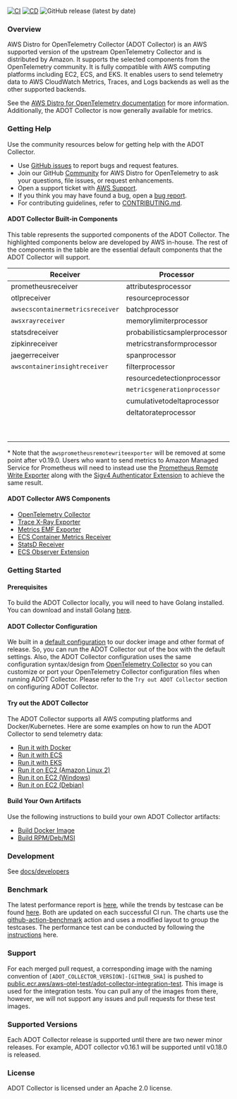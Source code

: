 [![CI](https://github.com/aws-observability/aws-otel-collector/actions/workflows/CI-Batched.yml/badge.svg?branch=main)](https://github.com/aws-observability/aws-otel-collector/actions/workflows/CI-Batched.yml)
[![CD](https://github.com/aws-observability/aws-otel-collector/actions/workflows/CD-refactor.yml/badge.svg)](https://github.com/aws-observability/aws-otel-collector/actions/workflows/CD-refactor.yml)
![GitHub release (latest by date)](https://img.shields.io/github/v/release/aws-observability/aws-otel-collector)



### Overview

AWS Distro for OpenTelemetry Collector (ADOT Collector) is an AWS supported version of the upstream OpenTelemetry Collector and is distributed by Amazon. It supports the selected components from the OpenTelemetry community. It is fully compatible with AWS computing platforms including EC2, ECS, and EKS. It enables users to send telemetry data to AWS CloudWatch Metrics, Traces, and Logs backends as well as the other supported backends.

See the [AWS Distro for OpenTelemetry documentation](https://aws-otel.github.io/docs/getting-started/collector) for more information. Additionally, the ADOT Collector is now generally available for metrics.

### Getting Help

Use the community resources below for getting help with the ADOT Collector.
* Use [GitHub issues](https://github.com/aws-observability/aws-otel-collector/issues) to report bugs and request features.
* Join our GitHub [Community](https://github.com/aws-observability/aws-otel-community) for AWS Distro for OpenTelemetry to ask your questions, file issues, or request enhancements.
* Open a support ticket with [AWS Support](http://docs.aws.amazon.com/awssupport/latest/user/getting-started.html).
* If you think you may have found a bug, open a [bug report](https://github.com/aws-observability/aws-otel-collector/issues/new?template=bug_report.md).
* For contributing guidelines, refer to [CONTRIBUTING.md](CONTRIBUTING.md).

#### ADOT Collector Built-in Components

This table represents the supported components of the ADOT Collector. The highlighted components below are developed by AWS in-house. The rest of the components in the table are the essential default components that the ADOT Collector will support.

| Receiver                        | Processor                     | Exporter                           | Extensions             |
|---------------------------------|-------------------------------|------------------------------------|------------------------|
| prometheusreceiver              | attributesprocessor           | `awsxrayexporter`                  | healthcheckextension   |
| otlpreceiver                    | resourceprocessor             | `awsemfexporter`                   | pprofextension         |
| `awsecscontainermetricsreceiver`| batchprocessor                | `awsprometheusremotewriteexporter`* | zpagesextension        |
| `awsxrayreceiver`               | memorylimiterprocessor        | loggingexporter                    | `ecsobserver`          |
| statsdreceiver                  | probabilisticsamplerprocessor | otlpexporter                       | `awsproxy`             |
| zipkinreceiver                  | metricstransformprocessor     | fileexporter                       | ballastextention       |
| jaegerreceiver                  | spanprocessor                 | otlphttpexporter                   | `sigv4authextension`   |
| `awscontainerinsightreceiver`   | filterprocessor               | prometheusexporter                 |                        |
|                                 | resourcedetectionprocessor    | datadogexporter                    |                        |
|                                 | `metricsgenerationprocessor`  | dynatraceexporter                  |                        |
|                                 | cumulativetodeltaprocessor    | sapmexporter                       |                        |
|                                 | deltatorateprocessor          | signalfxexporter                   |                        |
|                                 |                               | logzioexporter                     |                        |
|                                 |                               | prometheusremotewriteexporter      |                        |

\* Note that the `awsprometheusremotewriteexporter` will be removed at some point after v0.19.0. Users who want to send metrics to Amazon Managed Service for Prometheus will need to instead use the [Prometheus Remote Write Exporter](https://github.com/open-telemetry/opentelemetry-collector-contrib/blob/main/exporter/prometheusremotewriteexporter/README.md) along with the [Sigv4 Authenticator Extension](https://github.com/open-telemetry/opentelemetry-collector-contrib/blob/main/extension/sigv4authextension/README.md) to achieve the same result.

#### ADOT Collector AWS Components

* [OpenTelemetry Collector](https://github.com/open-telemetry/opentelemetry-collector/)
* [Trace X-Ray Exporter](https://github.com/open-telemetry/opentelemetry-collector-contrib/tree/main/exporter/awsxrayexporter)
* [Metrics EMF Exporter](https://github.com/open-telemetry/opentelemetry-collector-contrib/tree/main/exporter/awsemfexporter)
* [ECS Container Metrics Receiver](https://github.com/open-telemetry/opentelemetry-collector-contrib/tree/main/receiver/awsecscontainermetricsreceiver)
* [StatsD Receiver](https://github.com/open-telemetry/opentelemetry-collector-contrib/tree/main/receiver/statsdreceiver)
* [ECS Observer Extension](https://github.com/open-telemetry/opentelemetry-collector-contrib/tree/main/extension/observer/ecsobserver)

### Getting Started

#### Prerequisites

To build the ADOT Collector locally, you will need to have Golang installed. You can download and install Golang [here](https://golang.org/doc/install).

#### ADOT Collector Configuration

We built in a [default configuration](https://github.com/aws-observability/aws-otel-collector/blob/main/config.yaml) to our docker image and other format of release.
So, you can run the ADOT Collector out of the box with the default settings.
Also, the ADOT Collector configuration uses the same configuration syntax/design from [OpenTelemetry Collector](https://github.com/open-telemetry/opentelemetry-collector)
so you can customize or port your OpenTelemetry Collector configuration files when running ADOT Collector. Please refer to the `Try out ADOT Collector` section on configuring ADOT Collector.

#### Try out the ADOT Collector

The ADOT Collector supports all AWS computing platforms and Docker/Kubernetes. Here are some examples on how to run the ADOT Collector to send telemetry data:

* [Run it with Docker](docs/developers/docker-demo.md)
* [Run it with ECS](docs/developers/ecs-demo.md)
* [Run it with EKS](docs/developers/eks-demo.md)
* [Run it on EC2 (Amazon Linux 2)](docs/developers/linux-rpm-demo.md)
* [Run it on EC2 (Windows)](docs/developers/windows-other-demo.md)
* [Run it on EC2 (Debian)](docs/developers/debian-deb-demo.md)

#### Build Your Own Artifacts

Use the following instructions to build your own ADOT Collector artifacts:

* [Build Docker Image](docs/developers/build-docker.md)
* [Build RPM/Deb/MSI](docs/developers/build-aoc.md)

### Development

See [docs/developers](docs/developers/README.md)

### Benchmark

The latest performance report is [here](https://aws-observability.github.io/aws-otel-collector/benchmark/report), while the trends by testcase can be found [here](https://aws-observability.github.io/aws-otel-collector/benchmark/trend).
Both are updated on each successful CI run. The charts use the [github-action-benchmark](https://github.com/benchmark-action/github-action-benchmark) action and uses a modified layout to group the testcases.
The performance test can be conducted by following the [instructions](https://github.com/aws-observability/aws-otel-test-framework/blob/terraform/docs/get-performance-model.md) here.

### Support

For each merged pull request, a corresponding image with the naming convention of ```[ADOT_COLLECTOR_VERSION]-[GITHUB_SHA]``` is pushed to [public.ecr.aws/aws-otel-test/adot-collector-integration-test](https://gallery.ecr.aws/aws-otel-test/adot-collector-integration-test). 
This image is used for the integration tests. You can pull any of the images from there, however, we will not support any issues and pull requests for these test images.

### Supported Versions

Each ADOT Collector release is supported until there are two newer minor releases. For example, ADOT collector v0.16.1 will be supported until v0.18.0 is released.


### License

ADOT Collector is licensed under an Apache 2.0 license.
